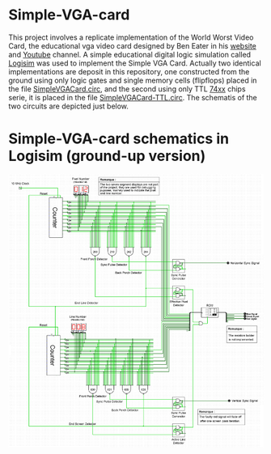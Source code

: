 # Simple-VGA-card
This project involves a replicate implementation of the World Worst Video Card, the educational vga video card designed by Ben Eater in his [website](https://eater.net/) and [Youtube](https://www.youtube.com/c/beneater) channel. A simple educational digital logic simulation called [Logisim](http://www.cburch.com/logisim/) was used to implement the Simple VGA Card. Actually two identical implementations are deposit in this repository, one constructed from the ground using only logic gates and single memory cells (flipflops) placed in the file [SimpleVGACard.circ](https://github.com/kara-abdelaziz/Simple-VGA-card/blob/main/SimpleVGACard.circ), and the second using only TTL [74xx](https://en.wikipedia.org/wiki/List_of_7400-series_integrated_circuits) chips serie, it is placed in the file [SimpleVGACard-TTL.circ](https://github.com/kara-abdelaziz/Simple-VGA-card/blob/main/SimpleVGACard-TTL.circ). The schematis of the two circuits are depicted just below.

# Simple-VGA-card schematics in Logisim (ground-up version)

![Simple VGA Card image](https://github.com/kara-abdelaziz/Simple-VGA-card/blob/main/SimpleVGACard.PNG)
